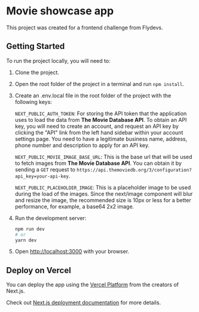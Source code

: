 # Movie showcase app

This project was created for a frontend challenge from Flydevs.

## Getting Started

To run the project locally, you will need to:

1) Clone the project.

2) Open the root folder of the project in a terminal and run ```npm install```.

3) Create an .env.local file in the root folder of the project with the following keys:

    ```NEXT_PUBLIC_AUTH_TOKEN```: For storing the API token that the application uses to load the data from **The Movie Database API**. To obtain an API key, you will need to create an account, and request an API key by clicking the "API" link from the left hand sidebar within your account settings page. You need to have a legitimate business name, address, phone number and description to apply for an API key.

    ```NEXT_PUBLIC_MOVIE_IMAGE_BASE_URL```: This is the base url that will be used to fetch images from **The Movie Database API**. You can obtain it by sending a ```GET``` request to ```https://api.themoviedb.org/3/configuration?api_key=your-api-key```.

    ```NEXT_PUBLIC_PLACEHOLDER_IMAGE```: This is a placeholder image to be used during the load of the images. Since the next/image component will blur and resize the image, the recommended size is 10px or less for a better performance, for example, a base64 2x2 image.

4) Run the development server:

    ```bash
    npm run dev
    # or
    yarn dev
    ```

5) Open [http://localhost:3000](http://localhost:3000) with your browser.

## Deploy on Vercel

You can deploy the app using the [Vercel Platform](https://vercel.com/new?utm_medium=default-template&filter=next.js&utm_source=create-next-app&utm_campaign=create-next-app-readme) from the creators of Next.js.

Check out [Next.js deployment documentation](https://nextjs.org/docs/deployment) for more details.